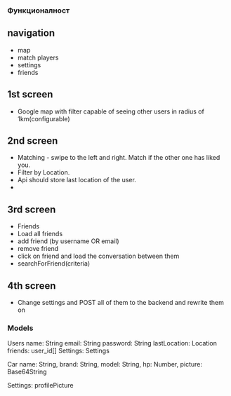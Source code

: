 ### Функционалност 

## navigation 
- map
- match players
- settings
- friends 
## 1st screen
- Google map with filter capable of seeing other users in radius of 1km(configurable)

## 2nd screen 
- Matching - swipe to the left and right. Match if the other one has liked you. 
- Filter by Location.
- Api should store last location of the user. 
- 

## 3rd screen
- Friends
- Load all friends
- add friend (by username OR email)
- remove friend 
- click on friend and load the conversation between them 
- searchForFriend(criteria)

## 4th screen 
- Change settings and POST all of them to the backend and rewrite them on 




### Models 

Users
name: String
email: String
password: String
lastLocation: Location
friends: user_id[]
Settings: Settings

Car
name: String,
brand: String,
model: String,
hp: Number,
picture: Base64String


Settings: 
profilePicture
